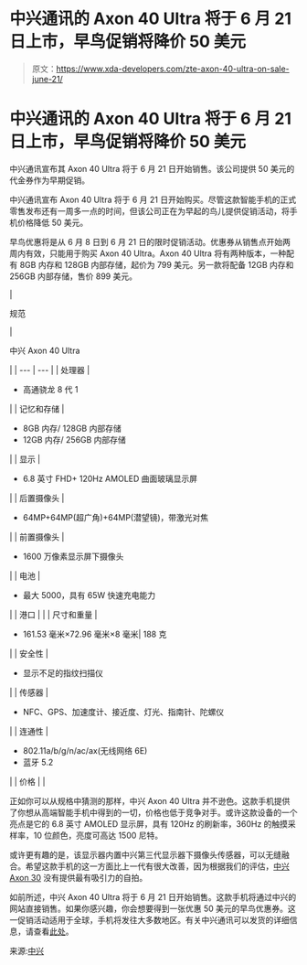 # 中兴通讯的 Axon 40 Ultra 将于 6 月 21 日上市，早鸟促销将降价 50 美元

> 原文：<https://www.xda-developers.com/zte-axon-40-ultra-on-sale-june-21/>

# 中兴通讯的 Axon 40 Ultra 将于 6 月 21 日上市，早鸟促销将降价 50 美元

中兴通讯宣布其 Axon 40 Ultra 将于 6 月 21 日开始销售。该公司提供 50 美元的代金券作为早期促销。

中兴通讯宣布 Axon 40 Ultra 将于 6 月 21 日开始购买。尽管这款智能手机的正式零售发布还有一周多一点的时间，但该公司正在为早起的鸟儿提供促销活动，将手机价格降低 50 美元。

早鸟优惠将是从 6 月 8 日到 6 月 21 日的限时促销活动。优惠券从销售点开始两周内有效，只能用于购买 Axon 40 Ultra。Axon 40 Ultra 将有两种版本，一种配有 8GB 内存和 128GB 内部存储，起价为 799 美元。另一款将配备 12GB 内存和 256GB 内部存储，售价 899 美元。

| 

规范

 | 

中兴 Axon 40 Ultra

 |
| --- | --- |
| 处理器 | 

*   高通骁龙 8 代 1

 |
| 记忆和存储 | 

*   8GB 内存/ 128GB 内部存储
*   12GB 内存/ 256GB 内部存储

 |
| 显示 | 

*   6.8 英寸 FHD+ 120Hz AMOLED 曲面玻璃显示屏

 |
| 后置摄像头 | 

*   64MP+64MP(超广角)+64MP(潜望镜)，带激光对焦

 |
| 前置摄像头 | 

*   1600 万像素显示屏下摄像头

 |
| 电池 | 

*   最大 5000，具有 65W 快速充电能力

 |
| 港口 |  |
| 尺寸和重量 | 

*   161.53 毫米×72.96 毫米×8 毫米&#124; 188 克

 |
| 安全性 | 

*   显示不足的指纹扫描仪

 |
| 传感器 | 

*   NFC、GPS、加速度计、接近度、灯光、指南针、陀螺仪

 |
| 连通性 | 

*   802.11a/b/g/n/ac/ax(无线网络 6E)
*   蓝牙 5.2

 |
| 价格 |  |

正如你可以从规格中猜测的那样，中兴 Axon 40 Ultra 并不逊色。这款手机提供了你想从高端智能手机中得到的一切，价格也低于竞争对手。或许这款设备的一个亮点是它的 6.8 英寸 AMOLED 显示屏，具有 120Hz 的刷新率，360Hz 的触摸采样率，10 位颜色，亮度可高达 1500 尼特。

或许更有趣的是，该显示器内置中兴第三代显示器下摄像头传感器，可以无缝融合。希望这款手机的这一方面比上一代有很大改善，因为根据我们的评估，[中兴 Axon 30](https://www.xda-developers.com/zte-axon-30-hands-on/) 没有提供最有吸引力的自拍。

如前所述，中兴 Axon 40 Ultra 将于 6 月 21 日开始销售。这款手机将通过中兴的网站直接销售。如果你感兴趣，你会想要得到一张优惠 50 美元的早鸟优惠券。这一促销活动适用于全球，手机将发往大多数地区。有关中兴通讯可以发货的详细信息，请查看[此处](https://ztedevices.com/en-gl/legal/shipping-policy/?_gl=1*1pihzfk*_ga*NDQyOTcxNDA0LjE2NTQ3MDY3Nzc.*_ga_3E4J277XD6*MTY1NDcwNjc3Ni4xLjEuMTY1NDcxMTA3MS41OA..)。

来源:[中兴](https://twitter.com/ZTEDevice/status/1534505528839155712)